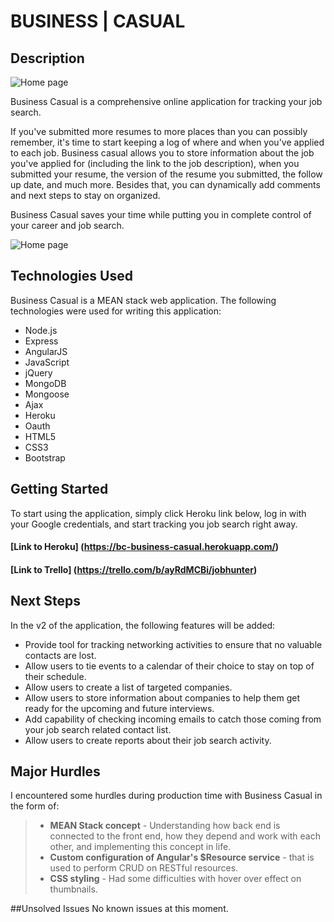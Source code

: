 # BUSINESS | CASUAL

## Description
![Home page](http://i.imgur.com/77g8pRm.png)

Business Casual is a comprehensive online application for tracking your job search. 

If you've submitted more resumes to more places than you can possibly remember, it's time to start keeping a log of where and when you've applied to each job. Business casual allows you to store information about the job you've applied for (including the link to the job description), when you submitted your resume, the version of the resume you submitted, the follow up date, and much more. Besides that, you can dynamically add comments and next steps to stay on organized. 

Business Casual saves your time while putting you in complete control of your career and job search. 

![Home page](http://i.imgur.com/DHHHAmh.png)



## Technologies Used

Business Casual is a MEAN stack web application. The following technologies were used for writing this application: 

- Node.js
- Express
- AngularJS
- JavaScript
- jQuery
- MongoDB
- Mongoose
- Ajax
- Heroku
- Oauth
- HTML5
- CSS3
- Bootstrap

## Getting Started

To start using the application, simply click Heroku link below, log in with your Google credentials, and start tracking you job search right away. 

#### [Link to Heroku] (https://bc-business-casual.herokuapp.com/)
#### [Link to Trello] (https://trello.com/b/ayRdMCBi/jobhunter)


## Next Steps

In the v2 of the application, the following features will be added:

- Provide tool for tracking networking activities to ensure that no valuable contacts are lost.
- Allow users to tie events to a calendar of their choice to stay on top of their schedule.
- Allow users to create a list of targeted companies.
- Allow users to store information about companies to help them get ready for the upcoming and future interviews.
- Add capability of checking incoming emails to catch those coming from your job search related contact list.
- Allow users to create reports about their job search activity.


## Major Hurdles
I encountered some hurdles during production time with Business Casual in the form of:
> * **MEAN Stack concept** - Understanding how back end is connected to the front end, how they depend and work with each other, and implementing this concept in life.
> * **Custom configuration of Angular's $Resource service** - that is used to perform CRUD on RESTful resources.
> * **CSS styling** - Had some difficulties with hover over effect on thumbnails.

##Unsolved Issues
No known issues at this moment.

